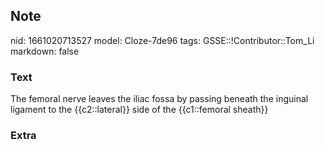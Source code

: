 ## Note
nid: 1661020713527
model: Cloze-7de96
tags: GSSE::!Contributor::Tom_Li
markdown: false

### Text
<div>
  The femoral nerve leaves the iliac fossa by passing beneath the
  inguinal ligament to the {{c2::lateral}} side of the
  {{c1::femoral sheath}}
</div>

### Extra

